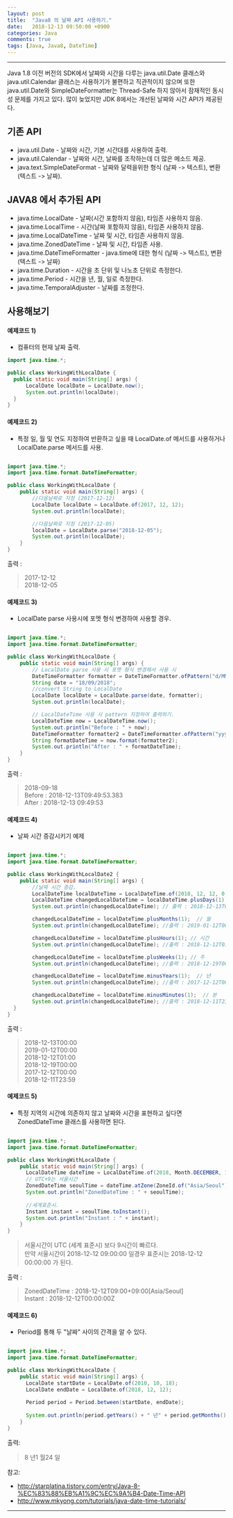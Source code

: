 ```yaml
---
layout: post
title:  "Java8 의 날짜 API 사용하기."
date:   2018-12-13 09:50:00 +0900
categories: Java
comments: true
tags: [Java, Java8, DateTime]
---
```


---

Java 1.8 이전 버전의 SDK에서 날짜와 시간을 다루는 java.util.Date 클래스와 java.util.Calendar 클래스는 
사용하기가 불편하고 직관적이지 않으며 또한 java.util.Date와 SimpleDateFormatter는 Thread-Safe 하지 않아서 잠재적인 동시성 문제를 가지고 있다.
많이 늦었지만 JDK 8에서는 개선된 날짜와 시간 API가 제공된다.

기존 API
--
 - java.util.Date - 날짜와 시간, 기본 시간대를 사용하여 출력.
 - java.util.Calendar - 날짜와 시간, 날짜를 조작하는데 더 많은 메소드 제공.
 - java.text.SimpleDateFormat - 날짜와 달력을위한 형식 (날짜 -> 텍스트), 변환 (텍스트 -> 날짜).

JAVA8 에서 추가된 API
--
- java.time.LocalDate - 날짜(시간 포함하지 않음), 타임존 사용하지 않음.
- java.time.LocalTime - 시간(날짜 포함하지 않음), 타임존 사용하지 않음.
- java.time.LocalDateTime - 날짜 및 시간, 타임존 사용하지 않음.
- java.time.ZonedDateTime - 날짜 및 시간, 타임존 사용.
- java.time.DateTimeFormatter - java.time에 대한 형식 (날짜 -> 텍스트), 변환 (텍스트 -> 날짜)
- java.time.Duration - 시간을 초 단위 및 나노초 단위로 측정한다.
- java.time.Period - 시간을 년, 월, 일로 측정한다.
- java.time.TemporalAdjuster - 날짜를 조정한다.
 
사용해보기
--

#### 예제코드 1) 
 - 컴퓨터의 현재 날짜 출력.

```java
import java.time.*;

public class WorkingWithLocalDate {
  public static void main(String[] args) {
      LocalDate localDate = LocalDate.now();
      System.out.println(localDate); 
  }
}
```

#### 예제코드 2) 
 - 특정 일, 월 및 연도 지정하여 반환하고 싶을 때 LocalDate.of 메서드를 사용하거나 LocalDate.parse 메서드를 사용. 

```java

import java.time.*;
import java.time.format.DateTimeFormatter;

public class WorkingWithLocalDate {
    public static void main(String[] args) {
        //다음날짜로 지정 (2017-12-12)
        LocalDate localDate = LocalDate.of(2017, 12, 12);
        System.out.println(localDate);

        //다음날짜로 지정 (2017-12-05)
        localDate = LocalDate.parse("2018-12-05");
        System.out.println(localDate);
	}
}

```

출력 : 
> 2017-12-12<br>
2018-12-05

#### 예제코드 3) 
 - LocalDate parse 사용시에 포멧 형식 변경하여 사용할 경우.


```java

import java.time.*;
import java.time.format.DateTimeFormatter;

public class WorkingWithLocalDate {
    public static void main(String[] args) {
		// LocalDate parse 사용 시 포멧 형식 변경해서 사용 시
        DateTimeFormatter formatter = DateTimeFormatter.ofPattern("d/MM/yyyy");
        String date = "18/09/2018";
        //convert String to LocalDate
        LocalDate localDate = LocalDate.parse(date, formatter);
        System.out.println(localDate);

        // LocalDateTime 사용 시 pattern 지정하여 출력하기.
        LocalDateTime now = LocalDateTime.now();
        System.out.println("Before : " + now);
        DateTimeFormatter formatter2 = DateTimeFormatter.ofPattern("yyyy-MM-dd HH:mm:ss");
        String formatDateTime = now.format(formatter2);
        System.out.println("After : " + formatDateTime);
	}
}

```

출력 : 
> 2018-09-18<br>
Before : 2018-12-13T09:49:53.383<br>
After : 2018-12-13 09:49:53


#### 예제코드 4) 
 - 날짜 시간 증감시키기 예제

```java

import java.time.*;
import java.time.format.DateTimeFormatter;

public class WorkingWithLocalDate2 {
    public static void main(String[] args) {
        //날짜 시간 증감.
        LocalDateTime localDateTime = LocalDateTime.of(2018, 12, 12, 0, 0, 0);
        LocalDateTime changedLocalDateTime = localDateTime.plusDays(1);  // 일
        System.out.println(changedLocalDateTime); // 출력 : 2018-12-13T00:00

        changedLocalDateTime = localDateTime.plusMonths(1);  // 월
        System.out.println(changedLocalDateTime); //출력 : 2019-01-12T00:00

        changedLocalDateTime = localDateTime.plusHours(1); // 시간
        System.out.println(changedLocalDateTime); //출력 : 2018-12-12T01:00

        changedLocalDateTime = localDateTime.plusWeeks(1); // 주
        System.out.println(changedLocalDateTime); //출력 : 2018-12-19T00:00

        changedLocalDateTime = localDateTime.minusYears(1);  // 년
        System.out.println(changedLocalDateTime); //출력 : 2017-12-12T00:00

        changedLocalDateTime = localDateTime.minusMinutes(1);  // 분
        System.out.println(changedLocalDateTime); //출력 : 2018-12-11T23:59
  }
}
```

출력 : 
 > 2018-12-13T00:00 <br/>
2019-01-12T00:00<br/>
2018-12-12T01:00<br/>
2018-12-19T00:00<br/>
2017-12-12T00:00<br/>
2018-12-11T23:59


#### 예제코드 5) 
 - 특정 지역의 시간에 의존하지 않고 날짜와 시간을 표현하고 싶다면 ZonedDateTime 클래스를 사용하면 된다.

```java

import java.time.*;
import java.time.format.DateTimeFormatter;

public class WorkingWithLocalDate {
    public static void main(String[] args) {
      LocalDateTime dateTime = LocalDateTime.of(2018, Month.DECEMBER, 12, 9, 00, 00);
      // UTC+9는 서울시간
      ZonedDateTime seoulTime = dateTime.atZone(ZoneId.of("Asia/Seoul"));
      System.out.println("ZonedDateTime : " + seoulTime);
      
      //세계표준시.
      Instant instant = seoulTime.toInstant();
      System.out.println("Instant : " + instant);
	}
}

```

>서울시간이 UTC (세계 표준시) 보다 9시간이 빠르다. <br/>
만약 서울시간이 2018-12-12 09:00:00 일경우 표준시는 2018-12-12 00:00:00 가 된다.<br/>

출력 : 

>ZonedDateTime : 2018-12-12T09:00+09:00[Asia/Seoul]<br/>
Instant : 2018-12-12T00:00:00Z<br/>

#### 예제코드 6) 
 - Period를 통해 두 "날짜" 사이의 간격을 알 수 있다.
 
```java

import java.time.*;
import java.time.format.DateTimeFormatter;

public class WorkingWithLocalDate {
    public static void main(String[] args) {
      LocalDate startDate = LocalDate.of(2010, 10, 18);
      LocalDate endDate = LocalDate.of(2018, 12, 12);
      
      Period period = Period.between(startDate, endDate);
      
      System.out.println(period.getYears() + " 년" + period.getMonths() + " 월" + period.getDays() + " 일");
	}
}

```

출력: 
 > 8 년1 월24 일

참고: 
 - http://starplatina.tistory.com/entry/Java-8-%EC%83%88%EB%A1%9C%EC%9A%B4-Date-Time-API
 - http://www.mkyong.com/tutorials/java-date-time-tutorials/


[jekyll-docs]: https://jekyllrb.com/docs/home
[jekyll-gh]:   https://github.com/jekyll/jekyll
[jekyll-talk]: https://talk.jekyllrb.com/

---

